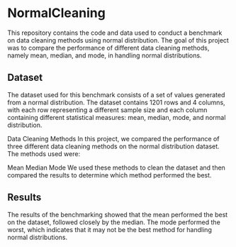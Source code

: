 # NormalCleaning
This repository contains the code and data used to conduct a benchmark on data cleaning methods using normal distribution. The goal of this project was to compare the performance of different data cleaning methods, namely mean, median, and mode, in handling normal distributions.

## **Dataset**
The dataset used for this benchmark consists of a set of values generated from a normal distribution. The dataset contains 1201 rows and 4 columns, with each row representing a different sample size and each column containing different statistical measures: mean, median, mode, and normal distribution.

Data Cleaning Methods
In this project, we compared the performance of three different data cleaning methods on the normal distribution dataset. The methods used were:

Mean
Median
Mode
We used these methods to clean the dataset and then compared the results to determine which method performed the best.

## **Results**
The results of the benchmarking showed that the mean performed the best on the dataset, followed closely by the median. The mode performed the worst, which indicates that it may not be the best method for handling normal distributions.
